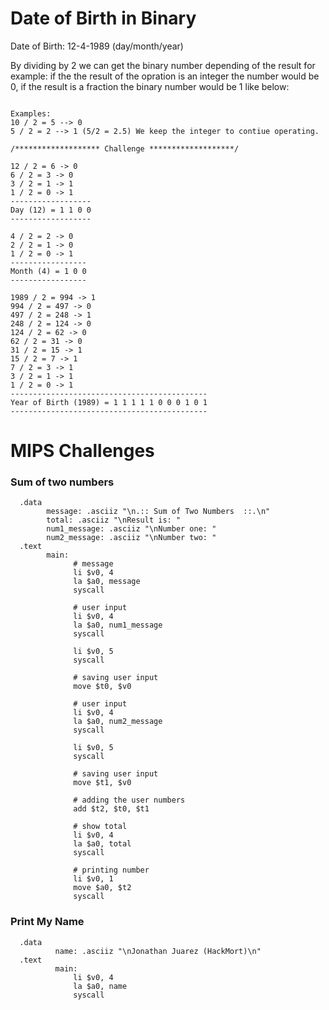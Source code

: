 # Date of Birth in Binary

Date of Birth: 12-4-1989 (day/month/year)

By dividing by 2 we can get the binary number depending of the result for example: if the the result of the opration is an integer the number would be 0, if the result is a fraction the binary number would be 1 like below:

```

Examples:
10 / 2 = 5 --> 0
5 / 2 = 2 --> 1 (5/2 = 2.5) We keep the integer to contiue operating.

/******************* Challenge *******************/

12 / 2 = 6 -> 0
6 / 2 = 3 -> 0
3 / 2 = 1 -> 1
1 / 2 = 0 -> 1
------------------
Day (12) = 1 1 0 0
------------------

4 / 2 = 2 -> 0
2 / 2 = 1 -> 0
1 / 2 = 0 -> 1
-----------------
Month (4) = 1 0 0
-----------------

1989 / 2 = 994 -> 1
994 / 2 = 497 -> 0
497 / 2 = 248 -> 1
248 / 2 = 124 -> 0
124 / 2 = 62 -> 0
62 / 2 = 31 -> 0
31 / 2 = 15 -> 1
15 / 2 = 7 -> 1
7 / 2 = 3 -> 1
3 / 2 = 1 -> 1
1 / 2 = 0 -> 1
--------------------------------------------
Year of Birth (1989) = 1 1 1 1 1 0 0 0 1 0 1
--------------------------------------------
```

# MIPS Challenges

### Sum of two numbers

```
  .data
        message: .asciiz "\n.:: Sum of Two Numbers  ::.\n"
        total: .asciiz "\nResult is: "
        num1_message: .asciiz "\nNumber one: "
        num2_message: .asciiz "\nNumber two: "
  .text
        main:
              # message
              li $v0, 4
              la $a0, message
              syscall

              # user input
              li $v0, 4
              la $a0, num1_message
              syscall

              li $v0, 5
              syscall

              # saving user input
              move $t0, $v0

              # user input
              li $v0, 4
              la $a0, num2_message
              syscall

              li $v0, 5
              syscall

              # saving user input
              move $t1, $v0

              # adding the user numbers
              add $t2, $t0, $t1

              # show total
              li $v0, 4
              la $a0, total
              syscall

              # printing number
              li $v0, 1
              move $a0, $t2
              syscall
```

### Print My Name
```
  .data
	      name: .asciiz "\nJonathan Juarez (HackMort)\n"
  .text
	      main:
              li $v0, 4
              la $a0, name
              syscall
```
